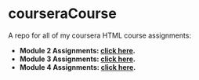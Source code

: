# courseraCourse
A repo for all of my coursera HTML course assignments:

- **Module 2 Assignments: [click here](https://anandasatriaadi.github.io/courseraCourse/module2-solution/).**
- **Module 3 Assignments: [click here](https://anandasatriaadi.github.io/courseraCourse/module3-solution/).**
- **Module 4 Assignments: [click here](https://anandasatriaadi.github.io/courseraCourse/module4-solution/).**
